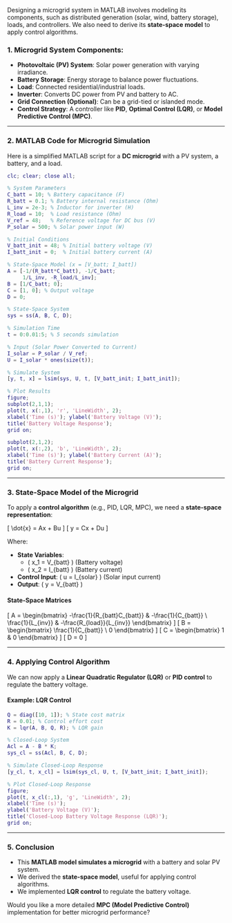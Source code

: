 Designing a microgrid system in MATLAB involves modeling its components, such as distributed generation (solar, wind, battery storage), loads, and controllers. We also need to derive its **state-space model** to apply control algorithms.  

### **1. Microgrid System Components:**
- **Photovoltaic (PV) System**: Solar power generation with varying irradiance.
- **Battery Storage**: Energy storage to balance power fluctuations.
- **Load**: Connected residential/industrial loads.
- **Inverter**: Converts DC power from PV and battery to AC.
- **Grid Connection (Optional)**: Can be a grid-tied or islanded mode.
- **Control Strategy**: A controller like **PID**, **Optimal Control (LQR)**, or **Model Predictive Control (MPC)**.

---

### **2. MATLAB Code for Microgrid Simulation**
Here is a simplified MATLAB script for a **DC microgrid** with a PV system, a battery, and a load.

```matlab
clc; clear; close all;

% System Parameters
C_batt = 10; % Battery capacitance (F)
R_batt = 0.1; % Battery internal resistance (Ohm)
L_inv = 2e-3; % Inductor for inverter (H)
R_load = 10;  % Load resistance (Ohm)
V_ref = 48;   % Reference voltage for DC bus (V)
P_solar = 500; % Solar power input (W)

% Initial Conditions
V_batt_init = 48; % Initial battery voltage (V)
I_batt_init = 0;  % Initial battery current (A)

% State-Space Model (x = [V_batt; I_batt])
A = [-1/(R_batt*C_batt), -1/C_batt;
     1/L_inv, -R_load/L_inv];
B = [1/C_batt; 0];
C = [1, 0]; % Output voltage
D = 0;

% State-Space System
sys = ss(A, B, C, D);

% Simulation Time
t = 0:0.01:5; % 5 seconds simulation

% Input (Solar Power Converted to Current)
I_solar = P_solar / V_ref;
U = I_solar * ones(size(t));

% Simulate System
[y, t, x] = lsim(sys, U, t, [V_batt_init; I_batt_init]);

% Plot Results
figure;
subplot(2,1,1);
plot(t, x(:,1), 'r', 'LineWidth', 2);
xlabel('Time (s)'); ylabel('Battery Voltage (V)');
title('Battery Voltage Response');
grid on;

subplot(2,1,2);
plot(t, x(:,2), 'b', 'LineWidth', 2);
xlabel('Time (s)'); ylabel('Battery Current (A)');
title('Battery Current Response');
grid on;
```

---

### **3. State-Space Model of the Microgrid**
To apply a **control algorithm** (e.g., PID, LQR, MPC), we need a **state-space representation**:

\[
\dot{x} = Ax + Bu
\]
\[
y = Cx + Du
\]

Where:
- **State Variables**:  
  - \( x_1 = V_{batt} \) (Battery voltage)  
  - \( x_2 = I_{batt} \) (Battery current)  
- **Control Input**: \( u = I_{solar} \) (Solar input current)  
- **Output**: \( y = V_{batt} \)  

#### **State-Space Matrices**
\[
A =
\begin{bmatrix}
-\frac{1}{R_{batt}C_{batt}} & -\frac{1}{C_{batt}} \\
\frac{1}{L_{inv}} & -\frac{R_{load}}{L_{inv}}
\end{bmatrix}
\]
\[
B =
\begin{bmatrix}
\frac{1}{C_{batt}} \\
0
\end{bmatrix}
\]
\[
C =
\begin{bmatrix}
1 & 0
\end{bmatrix}
\]
\[
D = 0
\]

---

### **4. Applying Control Algorithm**
We can now apply a **Linear Quadratic Regulator (LQR)** or **PID control** to regulate the battery voltage.

#### **Example: LQR Control**
```matlab
Q = diag([10, 1]); % State cost matrix
R = 0.01; % Control effort cost
K = lqr(A, B, Q, R); % LQR gain

% Closed-Loop System
Acl = A - B * K;
sys_cl = ss(Acl, B, C, D);

% Simulate Closed-Loop Response
[y_cl, t, x_cl] = lsim(sys_cl, U, t, [V_batt_init; I_batt_init]);

% Plot Closed-Loop Response
figure;
plot(t, x_cl(:,1), 'g', 'LineWidth', 2);
xlabel('Time (s)');
ylabel('Battery Voltage (V)');
title('Closed-Loop Battery Voltage Response (LQR)');
grid on;
```

---

### **5. Conclusion**
- This **MATLAB model simulates a microgrid** with a battery and solar PV system.
- We derived the **state-space model**, useful for applying control algorithms.
- We implemented **LQR control** to regulate the battery voltage.

Would you like a more detailed **MPC (Model Predictive Control)** implementation for better microgrid performance?
